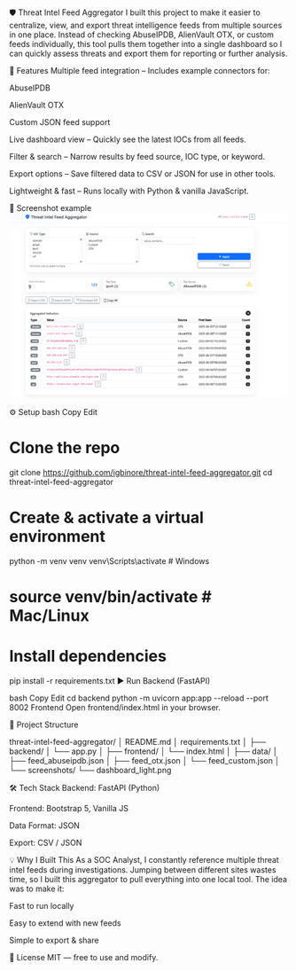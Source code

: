 🛡 Threat Intel Feed Aggregator
I built this project to make it easier to centralize, view, and export threat intelligence feeds from multiple sources in one place. Instead of checking AbuseIPDB, AlienVault OTX, or custom feeds individually, this tool pulls them together into a single dashboard so I can quickly assess threats and export them for reporting or further analysis.

🚀 Features
Multiple feed integration – Includes example connectors for:

AbuseIPDB

AlienVault OTX

Custom JSON feed support

Live dashboard view – Quickly see the latest IOCs from all feeds.

Filter & search – Narrow results by feed source, IOC type, or keyword.

Export options – Save filtered data to CSV or JSON for use in other tools.

Lightweight & fast – Runs locally with Python & vanilla JavaScript.

📸 Screenshot example
![Dashboard Screenshot](./screenshots/dashboard_light.png)



⚙️ Setup
bash
Copy
Edit
# Clone the repo
git clone https://github.com/igbinore/threat-intel-feed-aggregator.git
cd threat-intel-feed-aggregator

# Create & activate a virtual environment
python -m venv venv
venv\Scripts\activate   # Windows
# source venv/bin/activate  # Mac/Linux

# Install dependencies
pip install -r requirements.txt
▶️ Run
Backend (FastAPI)

bash
Copy
Edit
cd backend
python -m uvicorn app:app --reload --port 8002
Frontend
Open frontend/index.html in your browser.


🧱 Project Structure

threat-intel-feed-aggregator/
│   README.md
│   requirements.txt
│
├── backend/
│   └── app.py
│
├── frontend/
│   └── index.html
│
├── data/
│   ├── feed_abuseipdb.json
│   ├── feed_otx.json
│   └── feed_custom.json
│
└── screenshots/
    └── dashboard_light.png


🛠️ Tech Stack
Backend: FastAPI (Python)

Frontend: Bootstrap 5, Vanilla JS

Data Format: JSON

Export: CSV / JSON

💡 Why I Built This
As a SOC Analyst, I constantly reference multiple threat intel feeds during investigations. Jumping between different sites wastes time, so I built this aggregator to pull everything into one local tool. The idea was to make it:

Fast to run locally

Easy to extend with new feeds

Simple to export & share

📜 License
MIT — free to use and modify.